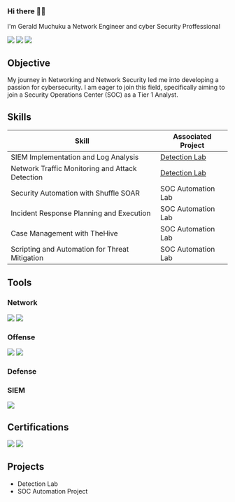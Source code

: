 ### Hi there 🙋‍♂️

 I'm Gerald Muchuku a Network Engineer and cyber Security Proffessional 
 
<a href="https://linkedin.com](https://www.linkedin.com/in/gerald-muchuku-500706243"><img src="https://img.shields.io/badge/-LinkedIn-0072b1?&style=for-the-badge&logo=linkedin&logoColor=white" /></a>
<a href="https://tryhackme.com/"><img src="https://img.shields.io/badge/-TryHackMe-00A9E0?style=for-the-badge&logo=TryHackMe&logoColor=white" /></a>
<a href="https://www.hackthebox.eu/profile"><img src="https://img.shields.io/badge/-HTB-1E9B45?style=for-the-badge&logo=hack-the-box&logoColor=white" /></a>


## Objective

My journey in Networking and Network Security led me into developing a passion for cybersecurity. I am eager to join this field, specifically aiming to join a Security Operations Center (SOC) as a Tier 1 Analyst.

## Skills

| Skill                                         | Associated Project         |
|-----------------------------------------------|----------------------------|
| SIEM Implementation and Log Analysis          | <a href="https://google.com">Detection Lab</a>|
| Network Traffic Monitoring and Attack Detection | <a href="https://google.com">Detection Lab</a>|
| Security Automation with Shuffle SOAR         | SOC Automation Lab|
| Incident Response Planning and Execution      | SOC Automation Lab|
| Case Management with TheHive                  | SOC Automation Lab|
| Scripting and Automation for Threat Mitigation | SOC Automation Lab|

## Tools

### Network
<div>
<img src="https://img.shields.io/badge/-Wireshark-1679A7?&style=for-the-badge&logo=Wireshark&logoColor=white" />
<img src="https://img.shields.io/badge/-TCPdump-00599C?&style=for-the-badge&logo=tcpdump&logoColor=white" />

### Offense
<img src="https://img.shields.io/badge/-Metasploit-EF3B2D?&style=for-the-badge&logo=Metasploit&logoColor=white" />
<img src="https://img.shields.io/badge/-ffuf-000000?style=for-the-badge&logo=ffuf&logoColor=white" />
</div>

### Defense

### SIEM
<div>
<img src="https://img.shields.io/badge/-Splunk-800080?style=for-the-badge&logo=Splunk&logoColor=white" />
</div>

## Certifications
<div>
<img src="https://img.shields.io/badge/-Cisco%20CCNA-006F94?style=for-the-badge&logo=Cisco&logoColor=white" />
<img src="https://img.shields.io/badge/-Cisco%20Network%20Security-1D88CC?style=for-the-badge&logo=Cisco&logoColor=white" />

</div>

## Projects
- Detection Lab
- SOC Automation Project
